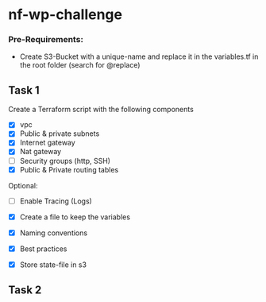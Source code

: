 # nf-wp-challenge

### Pre-Requirements:
- Create S3-Bucket with a unique-name and replace it in the variables.tf in the root folder (search for @replace)


## Task 1

Create a Terraform script with the following components

- [x] vpc
- [x] Public & private subnets
- [x] Internet gateway
- [x] Nat gateway
- [ ] Security groups (http, SSH)
- [x] Public & Private routing tables

Optional:

- [ ] Enable Tracing (Logs)
- [x] Create a file to keep the variables
- [x] Naming conventions
- [x] Best practices
- [x] Store state-file in s3


## Task 2
